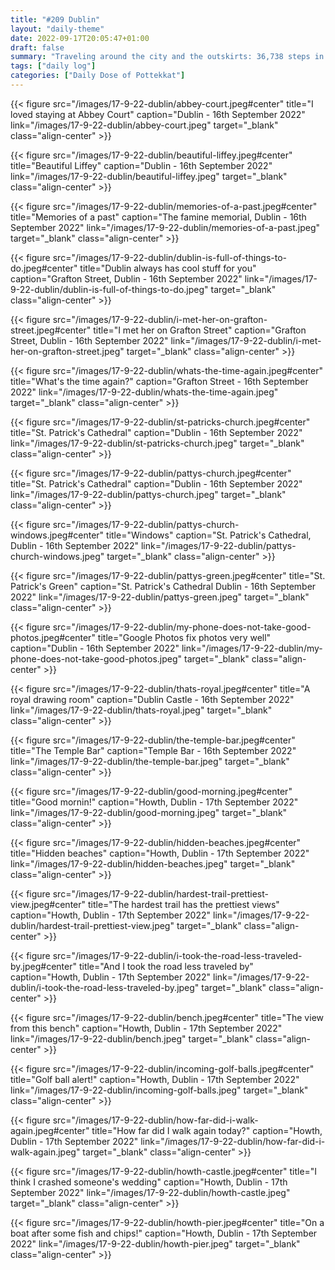 ```yaml
---
title: "#209 Dublin"
layout: "daily-theme"
date: 2022-09-17T20:05:47+01:00
draft: false
summary: "Traveling around the city and the outskirts: 36,738 steps in a day with four hours to go."
tags: ["daily log"]
categories: ["Daily Dose of Pottekkat"]
---
```


{{< figure src="/images/17-9-22-dublin/abbey-court.jpeg#center" title="I loved staying at Abbey Court" caption="Dublin - 16th September 2022" link="/images/17-9-22-dublin/abbey-court.jpeg" target="_blank" class="align-center" >}}

{{< figure src="/images/17-9-22-dublin/beautiful-liffey.jpeg#center" title="Beautiful Liffey" caption="Dublin - 16th September 2022" link="/images/17-9-22-dublin/beautiful-liffey.jpeg" target="_blank" class="align-center" >}}

{{< figure src="/images/17-9-22-dublin/memories-of-a-past.jpeg#center" title="Memories of a past" caption="The famine memorial, Dublin - 16th September 2022" link="/images/17-9-22-dublin/memories-of-a-past.jpeg" target="_blank" class="align-center" >}}

{{< figure src="/images/17-9-22-dublin/dublin-is-full-of-things-to-do.jpeg#center" title="Dublin always has cool stuff for you" caption="Grafton Street, Dublin - 16th September 2022" link="/images/17-9-22-dublin/dublin-is-full-of-things-to-do.jpeg" target="_blank" class="align-center" >}}

{{< figure src="/images/17-9-22-dublin/i-met-her-on-grafton-street.jpeg#center" title="I met her on Grafton Street" caption="Grafton Street, Dublin - 16th September 2022" link="/images/17-9-22-dublin/i-met-her-on-grafton-street.jpeg" target="_blank" class="align-center" >}}

{{< figure src="/images/17-9-22-dublin/whats-the-time-again.jpeg#center" title="What's the time again?" caption="Grafton Street - 16th September 2022" link="/images/17-9-22-dublin/whats-the-time-again.jpeg" target="_blank" class="align-center" >}}

{{< figure src="/images/17-9-22-dublin/st-patricks-church.jpeg#center" title="St. Patrick's Cathedral" caption="Dublin - 16th September 2022" link="/images/17-9-22-dublin/st-patricks-church.jpeg" target="_blank" class="align-center" >}}

{{< figure src="/images/17-9-22-dublin/pattys-church.jpeg#center" title="St. Patrick's Cathedral" caption="Dublin - 16th September 2022" link="/images/17-9-22-dublin/pattys-church.jpeg" target="_blank" class="align-center" >}}

{{< figure src="/images/17-9-22-dublin/pattys-church-windows.jpeg#center" title="Windows" caption="St. Patrick's Cathedral, Dublin - 16th September 2022" link="/images/17-9-22-dublin/pattys-church-windows.jpeg" target="_blank" class="align-center" >}}

{{< figure src="/images/17-9-22-dublin/pattys-green.jpeg#center" title="St. Patrick's Green" caption="St. Patrick's Cathedral Dublin - 16th September 2022" link="/images/17-9-22-dublin/pattys-green.jpeg" target="_blank" class="align-center" >}}

{{< figure src="/images/17-9-22-dublin/my-phone-does-not-take-good-photos.jpeg#center" title="Google Photos fix photos very well" caption="Dublin - 16th September 2022" link="/images/17-9-22-dublin/my-phone-does-not-take-good-photos.jpeg" target="_blank" class="align-center" >}}

{{< figure src="/images/17-9-22-dublin/thats-royal.jpeg#center" title="A royal drawing room" caption="Dublin Castle - 16th September 2022" link="/images/17-9-22-dublin/thats-royal.jpeg" target="_blank" class="align-center" >}}

{{< figure src="/images/17-9-22-dublin/the-temple-bar.jpeg#center" title="The Temple Bar" caption="Temple Bar - 16th September 2022" link="/images/17-9-22-dublin/the-temple-bar.jpeg" target="_blank" class="align-center" >}}

{{< figure src="/images/17-9-22-dublin/good-morning.jpeg#center" title="Good mornin!" caption="Howth, Dublin - 17th September 2022" link="/images/17-9-22-dublin/good-morning.jpeg" target="_blank" class="align-center" >}}

{{< figure src="/images/17-9-22-dublin/hidden-beaches.jpeg#center" title="Hidden beaches" caption="Howth, Dublin - 17th September 2022" link="/images/17-9-22-dublin/hidden-beaches.jpeg" target="_blank" class="align-center" >}}

{{< figure src="/images/17-9-22-dublin/hardest-trail-prettiest-view.jpeg#center" title="The hardest trail has the prettiest views" caption="Howth, Dublin - 17th September 2022" link="/images/17-9-22-dublin/hardest-trail-prettiest-view.jpeg" target="_blank" class="align-center" >}}

{{< figure src="/images/17-9-22-dublin/i-took-the-road-less-traveled-by.jpeg#center" title="And I took the road less traveled by" caption="Howth, Dublin - 17th September 2022" link="/images/17-9-22-dublin/i-took-the-road-less-traveled-by.jpeg" target="_blank" class="align-center" >}}

{{< figure src="/images/17-9-22-dublin/bench.jpeg#center" title="The view from this bench" caption="Howth, Dublin - 17th September 2022" link="/images/17-9-22-dublin/bench.jpeg" target="_blank" class="align-center" >}}

{{< figure src="/images/17-9-22-dublin/incoming-golf-balls.jpeg#center" title="Golf ball alert!" caption="Howth, Dublin - 17th September 2022" link="/images/17-9-22-dublin/incoming-golf-balls.jpeg" target="_blank" class="align-center" >}}

{{< figure src="/images/17-9-22-dublin/how-far-did-i-walk-again.jpeg#center" title="How far did I walk again today?" caption="Howth, Dublin - 17th September 2022" link="/images/17-9-22-dublin/how-far-did-i-walk-again.jpeg" target="_blank" class="align-center" >}}

{{< figure src="/images/17-9-22-dublin/howth-castle.jpeg#center" title="I think I crashed someone's wedding" caption="Howth, Dublin - 17th September 2022" link="/images/17-9-22-dublin/howth-castle.jpeg" target="_blank" class="align-center" >}}

{{< figure src="/images/17-9-22-dublin/howth-pier.jpeg#center" title="On a boat after some fish and chips!" caption="Howth, Dublin - 17th September 2022" link="/images/17-9-22-dublin/howth-pier.jpeg" target="_blank" class="align-center" >}}
